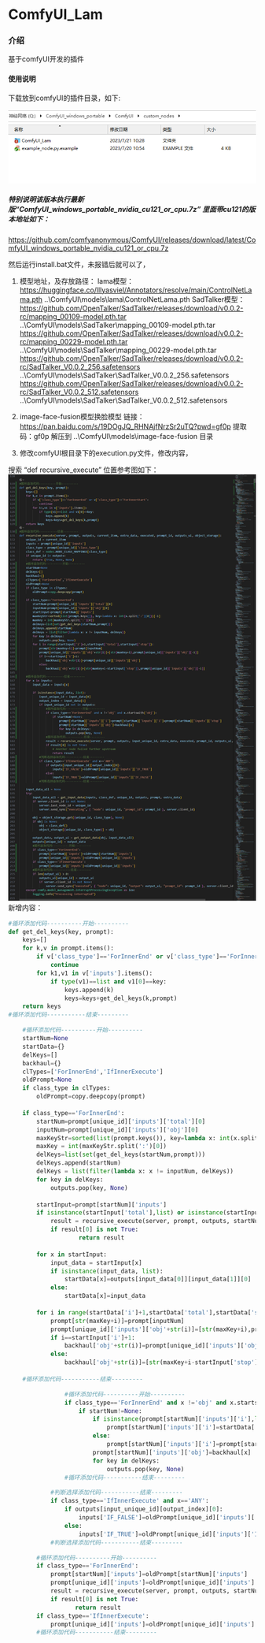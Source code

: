 # ComfyUI_Lam

### 介绍
基于comfyUI开发的插件

#### 使用说明
下载放到comfyUI的插件目录，如下:

![Alt text](解压存放路径及名称.png)

##### 特别说明该版本执行最新版“ComfyUI_windows_portable_nvidia_cu121_or_cpu.7z” 里面带cu121的版本地址如下：
https://github.com/comfyanonymous/ComfyUI/releases/download/latest/ComfyUI_windows_portable_nvidia_cu121_or_cpu.7z

然后运行install.bat文件，未报错后就可以了，

1. 模型地址，及存放路径：
lama模型：
https://huggingface.co/lllyasviel/Annotators/resolve/main/ControlNetLama.pth  ..\ComfyUI\models\lama\ControlNetLama.pth
SadTalker模型：
https://github.com/OpenTalker/SadTalker/releases/download/v0.0.2-rc/mapping_00109-model.pth.tar ..\ComfyUI\models\SadTalker\mapping_00109-model.pth.tar
https://github.com/OpenTalker/SadTalker/releases/download/v0.0.2-rc/mapping_00229-model.pth.tar ..\ComfyUI\models\SadTalker\mapping_00229-model.pth.tar
https://github.com/OpenTalker/SadTalker/releases/download/v0.0.2-rc/SadTalker_V0.0.2_256.safetensors ..\ComfyUI\models\SadTalker\SadTalker_V0.0.2_256.safetensors
https://github.com/OpenTalker/SadTalker/releases/download/v0.0.2-rc/SadTalker_V0.0.2_512.safetensors ..\ComfyUI\models\SadTalker\SadTalker_V0.0.2_512.safetensors


2. image-face-fusion模型换脸模型
链接：https://pan.baidu.com/s/19DOgJQ_RHNAjfNrzSr2uTQ?pwd=gf0p 
提取码：gf0p
解压到 ..\ComfyUI\models\image-face-fusion 目录


3. 修改comfyUI根目录下的execution.py文件，修改内容，

搜索 “def recursive_execute” 
位置参考图如下：
![Alt text](修改位置.png)
新增内容：
```python
#循环添加代码----------开始----------
def get_del_keys(key, prompt):
    keys=[]
    for k,v in prompt.items():
        if v['class_type']=='ForInnerEnd' or v['class_type']=='ForInnerStart':
            continue
        for k1,v1 in v['inputs'].items():
            if type(v1)==list and v1[0]==key:
                keys.append(k)
                keys=keys+get_del_keys(k,prompt)
    return keys
#循环添加代码-----------结束---------
```
```python
    #循环添加代码----------开始----------
    startNum=None
    startData={}
    delKeys=[]
    backhaul={}
    clTypes=['ForInnerEnd','IfInnerExecute']
    oldPrompt=None
    if class_type in clTypes:
        oldPrompt=copy.deepcopy(prompt)

    if class_type=='ForInnerEnd':
        startNum=prompt[unique_id]['inputs']['total'][0]
        inputNum=prompt[unique_id]['inputs']['obj'][0]
        maxKeyStr=sorted(list(prompt.keys()), key=lambda x: int(x.split(':')[0]))[-1]
        maxKey = int(maxKeyStr.split(':')[0])
        delKeys=list(set(get_del_keys(startNum,prompt)))
        delKeys.append(startNum)
        delKeys = list(filter(lambda x: x != inputNum, delKeys))
        for key in delKeys:
            outputs.pop(key, None)
        
        startInput=prompt[startNum]['inputs']
        if isinstance(startInput['total'],list) or isinstance(startInput['stop'],list) or isinstance(startInput['i'],list):
            result = recursive_execute(server, prompt, outputs, startNum, extra_data, executed, prompt_id, outputs_ui, object_storage)
            if result[0] is not True:
                    return result
            
        for x in startInput:
            input_data = startInput[x]
            if isinstance(input_data, list):
                startData[x]=outputs[input_data[0]][input_data[1]][0]
            else:
                startData[x]=input_data

        for i in range(startData['i']+1,startData['total'],startData['stop']):
            prompt[str(maxKey+i)]=prompt[inputNum]
            prompt[unique_id]['inputs']['obj'+str(i)]=[str(maxKey+i),prompt[unique_id]['inputs']['obj'][-1]]
            if i==startInput['i']+1:
                backhaul['obj'+str(i)]=prompt[unique_id]['inputs']['obj']
            else:
                backhaul['obj'+str(i)]=[str(maxKey+i-startInput['stop']),prompt[unique_id]['inputs']['obj'][-1]]

    #循环添加代码-----------结束---------
```
```python
                #循环添加代码----------开始----------
                if class_type=='ForInnerEnd' and x !='obj' and x.startswith('obj'):
                    if startNum!=None:
                        if isinstance(prompt[startNum]['inputs']['i'],list):
                            prompt[startNum]['inputs']['i']=startData['i']+startData['stop']
                        else:
                            prompt[startNum]['inputs']['i']=prompt[startNum]['inputs']['i']+startData['stop']
                        prompt[startNum]['inputs']['obj']=backhaul[x]
                        for key in delKeys:
                            outputs.pop(key, None)
                #循环添加代码-----------结束---------
```
```python
            #判断选择添加代码-----------结束---------
            if class_type=='IfInnerExecute' and x=='ANY':
                if outputs[input_unique_id][output_index][0]:
                    inputs['IF_FALSE']=oldPrompt[unique_id]['inputs']['IF_TRUE']
                else:
                    inputs['IF_TRUE']=oldPrompt[unique_id]['inputs']['IF_FALSE']
            #判断选择添加代码-----------结束---------
```
```python
        #循环添加代码----------开始----------
        if class_type=='ForInnerEnd':
            prompt[startNum]['inputs']=oldPrompt[startNum]['inputs']
            prompt[unique_id]['inputs']=oldPrompt[unique_id]['inputs']
            result = recursive_execute(server, prompt, outputs, startNum, extra_data, executed, prompt_id, outputs_ui, object_storage)
            if result[0] is not True:
                   return result
        if class_type=='IfInnerExecute':
            prompt[unique_id]['inputs']=oldPrompt[unique_id]['inputs']
        #循环添加代码-----------结束---------
```
